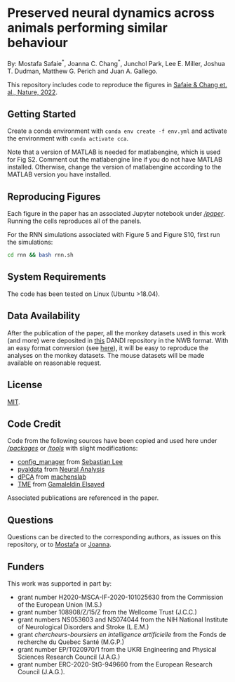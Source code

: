 # Preserved neural dynamics across animals performing similar behaviour

By: Mostafa Safaie<sup>\*</sup>, Joanna C. Chang<sup>\*</sup>, Junchol Park, Lee E. Miller, Joshua T. Dudman, Matthew G. Perich and Juan A. Gallego.

This repository includes code to reproduce the figures in [Safaie & Chang et. al., Nature, 2022](https://www.nature.com/articles/s41586-023-06714-0).

## Getting Started

Create a conda environment with ```conda env create -f env.yml``` and activate the environment with ```conda activate cca```.

Note that a version of MATLAB is needed for matlabengine, which is used for Fig S2.
Comment out the matlabengine line if you do not have MATLAB installed.
Otherwise, change the version of matlabengine according to the MATLAB version you have installed.

## Reproducing Figures

Each figure in the paper has an associated Jupyter notebook under [*/paper*](/paper).
Running the cells reproduces all of the panels.

For the RNN simulations associated with Figure 5 and Figure S10, first run the simulations:

```bash
cd rnn && bash rnn.sh
```

## System Requirements

The code has been tested on Linux (Ubuntu >18.04).

## Data Availability

After the publication of the paper, all the monkey datasets used in this work (and more) were deposited in [this](https://dandiarchive.org/dandiset/000688) DANDI repository in the NWB format.
With an easy format conversion (see [here](https://www.nwb.org/how-to-use/)), it will be easy to reproduce the analyses on the monkey datasets.
The mouse datasets will be made available on reasonable request.

## License

[MIT](https://opensource.org/license/mit/).

## Code Credit

Code from the following sources have been copied and used here under  [*/packages*](/packages) or [*/tools*](/tools) with slight modifications:

* [config_manager](https://github.com/seblee97/config_package) from [Sebastian Lee](https://github.com/seblee97)
* [pyaldata](https://github.com/NeuralAnalysis/PyalData) from [Neural Analysis](https://github.com/NeuralAnalysis)
* [dPCA](https://github.com/machenslab/dPCA/tree/master/matlab) from [machenslab](https://github.com/machenslab)
* [TME](https://github.com/gamaleldin/TME/tree/master) from [Gamaleldin Elsayed](https://github.com/gamaleldin)

Associated publications are referenced in the paper.

## Questions

Questions can be directed to the corresponding authors, as issues on this repository, or to [Mostafa](mailto:mostafa.safaie@gmail.com) or [Joanna](mailto:joanna.changc@gmail.com).

## Funders

This work was supported in part by: 
- grant number H2020-MSCA-IF-2020-101025630 from the Commission of the European Union (M.S.)
- grant number 108908/Z/15/Z from the Wellcome Trust (J.C.C.)
-  grant numbers NS053603 and NS074044 from the NIH National Institute of Neurological Disorders and Stroke (L.E.M.)
-  grant _chercheurs-boursiers en intelligence artificielle_ from the Fonds de recherche du Quebec Santé (M.G.P.)
-  grant number EP/T020970/1 from the UKRI Engineering and Physical Sciences Research Council (J.A.G.)
-  grant number ERC-2020-StG-949660 from the European Research Council (J.A.G.).
